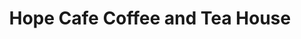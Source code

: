 ---
title: "Hope Cafe Coffee and Tea House"
url: /liverpool/hope-cafe-coffee-and-tea-house/
shop: Allgemein
---